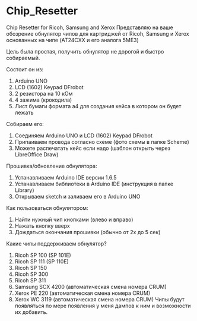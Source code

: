 # Chip_Resetter
Chip Resetter for Ricoh, Samsung and Xerox
Представляю на ваше обозрение обнулятор чипов для картриджей от Ricoh, Samsung и Xerox основанных на чипе (AT24CXX и его аналога 5ME3) 

Цель была простая, получить обнулятор не дорогой и быстро собираемый.

Состоит он из:
1.	Arduino UNO
2.	LCD (1602) Keypad DFrobot
3.	2 резистора на 10 кОм
4.	4 зажима (крокодила)
5.	Лист бумаги формата а4 для создания кейса в котором он будет лежать

Собираем его:
1.	Соединяем Arduino UNO и LCD (1602) Keypad DFrobot
2.	Припаиваем провода согласно схеме (фото схемы в папке Scheme)
3.	Можете распечатать кейс если надо (шаблон открыть через LibreOffice Draw)

Прошивка/обновление обнулятора:
1.	Устанавливаем Arduino IDE версии 1.6.5
2.	Устанавливаем библиотеки в Arduino IDE (инструкция в папке Library)
3.	Открываем sketch и заливаем его в Arduino UNO

Как пользоваться обнулятором:
1.	Найти нужный чип кнопками (влево и вправо)
2.	Нажать кнопку вверх
3.	Дождаться окончания прошивки (обычно от 2х до 5 сек)

Какие чипы поддерживаем обнулятор?
1.	Ricoh SP 100 (SP 101E)
2.	Ricoh SP 111 (SP 110E)
3.	Ricoh SP 150
4.	Ricoh SP 300
5.	Ricoh SP 311
6.	Samsung SCX 4200 (автоматическая смена номера CRUM)
7.	Xerox PE 220 (автоматическая смена номера CRUM)
8.	Xerox WC 3119 (автоматическая смена номера CRUM)
Чипы будут появляться по мере появления у меня дампов к ним и возможности их добавить.
